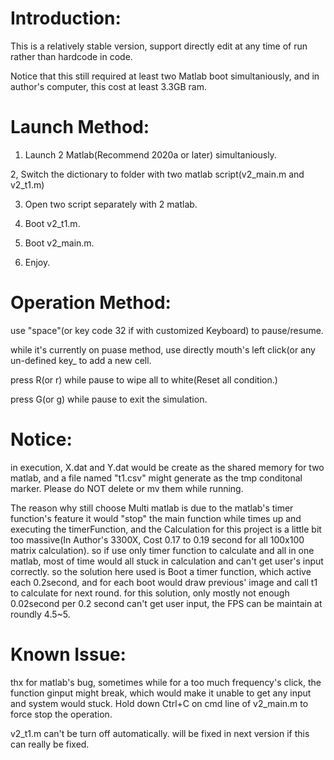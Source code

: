 # Introduction:

This is a relatively stable version, support directly edit at any time of run rather than hardcode in code.

Notice that this still required at least two Matlab boot simultaniously, and in author's computer, this cost at least 3.3GB ram.

# Launch Method:

1. Launch 2 Matlab(Recommend 2020a or later) simultaniously.

2, Switch the dictionary to folder with two matlab script(v2_main.m and v2_t1.m)

3. Open two script separately with 2 matlab.

4. Boot v2_t1.m.

5. Boot v2_main.m.

6. Enjoy.



# Operation Method:

use "space"(or key code 32 if with customized Keyboard) to pause/resume.

while it's currently on puase method, use directly mouth's left click(or any un-defined key_ to add a new cell.

press R(or r) while pause to wipe all to white(Reset all condition.)

press G(or g) while pause to exit the simulation.

# Notice:

in execution, X.dat and Y.dat would be create as the shared memory for two matlab, and a file named "t1.csv" might generate as the tmp conditonal marker.
Please do NOT delete or mv them while running.

The reason why still choose Multi matlab is due to the matlab's timer function's feature
it would "stop" the main function while times up and executing the timerFunction,
and the Calculation for this project is a little bit too massive(In Author's 3300X, Cost 0.17 to 0.19 second for all 100x100 matrix calculation).
so if use only timer function to calculate and all in one matlab, most of time would all stuck in calculation and can't get user's input correctly.
so the solution here used is Boot a timer function, which active each 0.2second, and for each boot would draw previous' image and call t1 to calculate for next round.
for this solution, only mostly not enough 0.02second per 0.2 second can't get user input, the FPS can be maintain at roundly 4.5~5.


# Known Issue:

thx for matlab's bug, sometimes while for a too much frequency's click, the function ginput might break, which would make it unable to get any input and system would stuck.
Hold down Ctrl+C on cmd line of v2_main.m to force stop the operation.

v2_t1.m can't be turn off automatically.
   will be fixed in next version if this can really be fixed.

